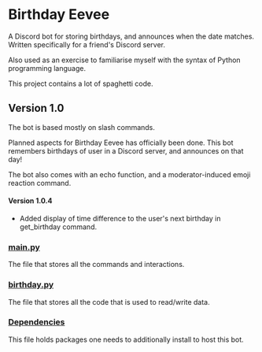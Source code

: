 # Birthday Eevee

A Discord bot for storing birthdays, and announces when the date matches.<br/>
Written specifically for a friend's Discord server.

Also used as an exercise to familiarise myself with the syntax of Python programming language.

This project contains a lot of spaghetti code.


## Version 1.0
The bot is based mostly on slash commands.

Planned aspects for Birthday Eevee has officially been done. This bot remembers birthdays of user in a Discord server, and announces on that day!

The bot also comes with an echo function, and a moderator-induced emoji reaction command.

#### Version 1.0.4
- Added display of time difference to the user's next birthday in get_birthday command.


### [main.py](/main.py)
The file that stores all the commands and interactions.

### [birthday.py](/birthday.py)
The file that stores all the code that is used to read/write data.

### [Dependencies](/requirements.txt)
This file holds packages one needs to additionally install to host this bot.

